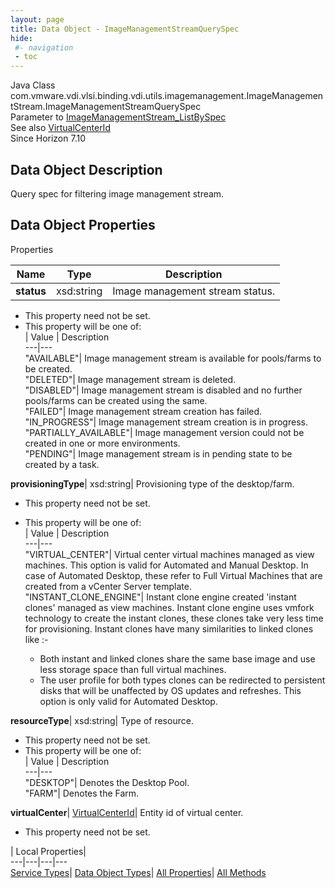 ```yaml
---
layout: page
title: Data Object - ImageManagementStreamQuerySpec
hide:
 #- navigation
 - toc
---
```






Java Class
    com.vmware.vdi.vlsi.binding.vdi.utils.imagemanagement.ImageManagementStream.ImageManagementStreamQuerySpec  
Parameter to
     [ImageManagementStream_ListBySpec](vdi.utils.imagemanagement.ImageManagementStream.md#listBySpec)  
See also
     [VirtualCenterId](vdi.entity.VirtualCenterId.md)  
Since 
    Horizon 7.10

## Data Object Description 

Query spec for filtering image management stream. 

## Data Object Properties

Properties

Name |  Type |  Description   
---|---|---  
**status**|  xsd:string|  Image management stream status.   


 * This property need not be set.
  * This property will be one of:  
|  Value |  Description   
---|---  
"AVAILABLE"| Image management stream is available for pools/farms to be created.  
"DELETED"| Image management stream is deleted.  
"DISABLED"| Image management stream is disabled and no further pools/farms can be created using the same.  
"FAILED"| Image management stream creation has failed.  
"IN_PROGRESS"| Image management stream creation is in progress.  
"PARTIALLY_AVAILABLE"| Image management version could not be created in one or more environments.  
"PENDING"| Image management stream is in pending state to be created by a task.  

  
**provisioningType**|  xsd:string|  Provisioning type of the desktop/farm.   


 * This property need not be set.
  * This property will be one of:  
|  Value |  Description   
---|---  
"VIRTUAL_CENTER"| Virtual center virtual machines managed as view machines. This option is valid for Automated and Manual Desktop. In case of Automated Desktop, these refer to Full Virtual Machines that are created from a vCenter Server template.  
"INSTANT_CLONE_ENGINE"| Instant clone engine created 'instant clones' managed as view machines. Instant clone engine uses vmfork technology to create the instant clones, these clones take very less time for provisioning. Instant clones have many similarities to linked clones like :-  

    * Both instant and linked clones share the same base image and use less storage space than full virtual machines.
    * The user profile for both types clones can be redirected to persistent disks that will be unaffected by OS updates and refreshes.
This option is only valid for Automated Desktop.  

  
**resourceType**|  xsd:string|  Type of resource.   


 * This property need not be set.
  * This property will be one of:  
|  Value |  Description   
---|---  
"DESKTOP"| Denotes the Desktop Pool.  
"FARM"| Denotes the Farm.  

  
**virtualCenter**| [VirtualCenterId](vdi.entity.VirtualCenterId.md)|  Entity id of virtual center.   


 * This property need not be set.

  
  
  
 | Local Properties|   
---|---|---|---  
[Service Types](index-mo_types.md)| [Data Object Types](index-do_types.md)| [All Properties](index-properties.md)| [All Methods](index-methods.md)  
  
  

